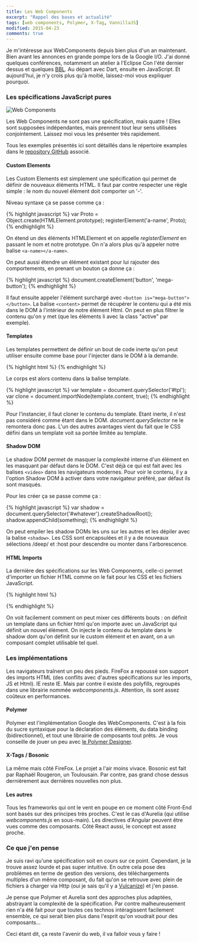 ```yaml
---
title: Les Web Components
excerpt: "Rappel des bases et actualité"
tags: [web components, Polymer, X-Tag, VannillaJS]
modified: 2015-04-23
comments: true
---
```


Je m'intéresse aux WebComponents depuis bien plus d'un an maintenant. Bien avant les annonces en grande pompe lors de la Google I/O. J'ai donné quelques conférences, notamment un atelier à l'Eclipse Con l'été dernier dessus et quelques [BBL]({{site.url}}/BBL/). Au départ avec Dart, ensuite en JavaScript. Et aujourd'hui, je n'y crois plus qu'à moitié, laissez-moi vous expliquer pourquoi.

### Les spécifications JavaScript pures

![Web Components]({{site.url}}/images/webcomponents.svg)

Les Web Components ne sont pas une spécification, mais quatre ! Elles sont supposées indépendantes, mais prennent tout leur sens utilisées conjointement. Laissez moi vous les présenter très rapidement.

Tous les exemples présentés ici sont détaillés dans le répertoire examples dans le [repository GitHub](https://github.com/vferries/bbl_webcomponents) associé.

#### Custom Elements

Les Custom Elements est simplement une spécification qui permet de définir de nouveaux éléments HTML. Il faut par contre respecter une règle simple : le nom du nouvel élément doit comporter un '-'.

Niveau syntaxe ça se passe comme ça :

{% highlight javascript %}
var Proto = Object.create(HTMLElement.prototype);
registerElement('a-name', Proto);
{% endhighlight %}

On étend un des éléments HTMLElement et on appelle _registerElement_ en passant le nom et notre prototype. On n'a alors plus qu'à appeler notre balise `<a-name></a-name>`.

On peut aussi étendre un élément existant pour lui rajouter des comportements, en prenant un bouton ça donne ça :

{% highlight javascript %}
document.createElement('button', 'mega-button');
{% endhighlight %}

Il faut ensuite appeler l'élément surchargé avec `<button is="mega-button"></button>`.
La balise `<content>` permet de récupérer le contenu qui a été mis dans le DOM à l'intérieur de notre élément Html. On peut en plus filtrer le contenu qu'on y met (que les éléments li avec la class "active" par exemple).

#### Templates

Les templates permettent de définir un bout de code inerte qu'on peut utiliser ensuite comme base pour l'injecter dans le DOM à la demande.

{% highlight html %}
<template>
	...
</template>
{% endhighlight %}

Le corps est alors contenu dans la balise template.

{% highlight javascript %}
var template = document.querySelector('#tpl');
var clone = document.importNode(template.content, true);
{% endhighlight %}

Pour l'instancier, il faut cloner le contenu du template. Etant inerte, il n'est pas considéré comme étant dans le DOM. _document.querySelector_ ne le remontera donc pas.
L'un des autres avantages vient du fait que le CSS défini dans un template voit sa portée limitée au template.

#### Shadow DOM

Le shadow DOM permet de masquer la complexité interne d'un élément en les masquant par défaut dans le DOM. C'est déjà ce qui est fait avec les balises `<video>` dans les navigateurs modernes. Pour voir le contenu, il y a l'option Shadow DOM à activer dans votre navigateur préféré, par défaut ils sont masqués.

Pour les créer ça se passe comme ça :

{% highlight javascript %}
var shadow = document.querySelector('#whatever').createShadowRoot();
shadow.appendChild(something);
{% endhighlight %}

On peut empiler les shadow DOMs les uns sur les autres et les dépiler avec la balise `<shadow>`. Les CSS sont encapsulées et il y a de nouveaux sélections /deep/ et :host pour descendre ou monter dans l'arborescence.

#### HTML Imports

La dernière des spécifications sur les Web Components, celle-ci permet d'importer un fichier HTML comme on le fait pour les CSS et les fichiers JavaScript.

{% highlight html %}
<link rel="import" href="import.html">
{% endhighlight %}

On voit facilement comment on peut mixer ces différents bouts : on définit un template dans un fichier html qu'on importe avec un JavaScript qui définit un nouvel élément. On injecte le contenu du template dans le shadow dom qu'on définit sur le custom élément et en avant, on a un composant complet utilisable tel quel.

### Les implémentations

Les navigateurs traînent un peu des pieds. FireFox a repoussé son support des imports HTML (des conflits avec d'autres spécifications sur les imports, JS et Html). IE reste IE. Mais par contre il existe des polyfills, regroupés dans une librairie nommée _webcomponents.js_. Attention, ils sont assez coûteux en performances.

#### Polymer

Polymer est l'implémentation Google des WebComponents. C'est à la fois du sucre syntaxique pour la déclaration des éléments, du data binding (bidirectionnel), et tout une librairie de composants tout prêts. Je vous conseille de jouer un peu avec [le Polymer Designer](https://polymer-designer.appspot.com/).

#### X-Tags / Bosonic

La même mais côté FireFox. Le projet a l'air moins vivace.
Bosonic est fait par Raphaël Rougeron, un Toulousain. Par contre, pas grand chose dessus dernièrement aux dernières nouvelles non plus.

#### Les autres

Tous les frameworks qui ont le vent en poupe en ce moment côté Front-End sont basés sur des principes très proches. C'est le cas d'Aurelia (qui utilise _webcomponents.js_ en sous-main). Les directives d'Angular peuvent être vues comme des composants. Côté React aussi, le concept est assez proche.

### Ce que j'en pense

Je suis ravi qu'une spécification soit en cours sur ce point. Cependant, je la trouve assez lourde et pas super intuitive. En outre cela pose des problèmes en terme de gestion des versions, des téléchargements multiples d'un même composant, du fait qu'on se retrouve avec plein de fichiers à charger via Http (oui je sais qu'il y a [Vulcanize](https://github.com/polymer/vulcanize)) et j'en  passe.

Je pense que Polymer et Aurelia sont des approches plus adaptées, abstrayant la complexité de la spécification. Par contre malheureusement rien n'a été fait pour que toutes ces technos intéragissent facilement ensemble, ce qui serait bien plus dans l'esprit qu'on voudrait pour des composants...

Ceci étant dit, ça reste l'avenir du web, il va falloir vous y faire !